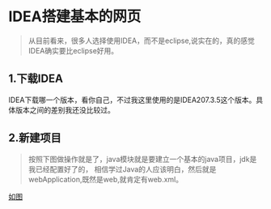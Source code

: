 # IDEA搭建基本的网页

> 从目前看来，很多人选择使用IDEA，而不是eclipse,说实在的，真的感觉IDEA确实要比eclipse好用。  

## 1.下载IDEA

IDEA下载哪一个版本，看你自己，不过我这里使用的是IDEA207.3.5这个版本。具体版本之间的差别我还没比较过。  

## 2.新建项目  

> 按照下图做操作就是了，java模块就是要建立一个基本的java项目，jdk是我已经配置好了的，
相信学过Java的人应该明白，然后就是webApplication,既然是web,就肯定有web.xml。  

[如图](getProject/1.png)
